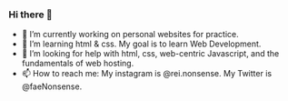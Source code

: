 ### Hi there 👋

- 🔭 I’m currently working on personal websites for practice.
- 🌱 I’m learning html & css. My goal is to learn Web Development.
- 🤔 I’m looking for help with html, css, web-centric Javascript, and the fundamentals of web hosting.
- 📫 How to reach me: My instagram is @rei.nonsense. My Twitter is @faeNonsense. 

<!--
**faeNonsense/faeNonsense** is a ✨ _special_ ✨ repository because its `README.md` (this file) appears on your GitHub profile.-->


